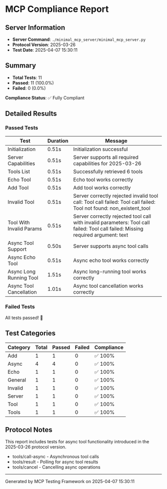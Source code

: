 # MCP Compliance Report

## Server Information

- **Server Command**: `./minimal_mcp_server/minimal_mcp_server.py`
- **Protocol Version**: 2025-03-26
- **Test Date**: 2025-04-07 15:30:11

## Summary

- **Total Tests**: 11
- **Passed**: 11 (100.0%)
- **Failed**: 0 (0.0%)

**Compliance Status**: ✅ Fully Compliant

## Detailed Results

### Passed Tests

| Test | Duration | Message |
|------|----------|---------|
| Initialization | 0.51s | Initialization successful |
| Server Capabilities | 0.51s | Server supports all required capabilities for 2025-03-26 |
| Tools List | 0.51s | Successfully retrieved 6 tools |
| Echo Tool | 0.51s | Echo tool works correctly |
| Add Tool | 0.51s | Add tool works correctly |
| Invalid Tool | 0.51s | Server correctly rejected invalid tool call: Tool call failed: Tool call failed: Tool not found: non_existent_tool |
| Tool With Invalid Params | 0.51s | Server correctly rejected tool call with invalid parameters: Tool call failed: Tool call failed: Missing required argument: text |
| Async Tool Support | 0.50s | Server supports async tool calls |
| Async Echo Tool | 0.51s | Async echo tool works correctly |
| Async Long Running Tool | 1.51s | Async long-running tool works correctly |
| Async Tool Cancellation | 1.01s | Async tool cancellation works correctly |

### Failed Tests

All tests passed! 🎉

## Test Categories

| Category | Total | Passed | Failed | Compliance |
|----------|-------|--------|--------|------------|
| Add | 1 | 1 | 0 | ✅ 100% |
| Async | 4 | 4 | 0 | ✅ 100% |
| Echo | 1 | 1 | 0 | ✅ 100% |
| General | 1 | 1 | 0 | ✅ 100% |
| Invalid | 1 | 1 | 0 | ✅ 100% |
| Server | 1 | 1 | 0 | ✅ 100% |
| Tool | 1 | 1 | 0 | ✅ 100% |
| Tools | 1 | 1 | 0 | ✅ 100% |

## Protocol Notes

This report includes tests for async tool functionality introduced in the 2025-03-26 protocol version.
- tools/call-async - Asynchronous tool calls
- tools/result - Polling for async tool results
- tools/cancel - Cancelling async operations

---
Generated by MCP Testing Framework on 2025-04-07 15:30:11